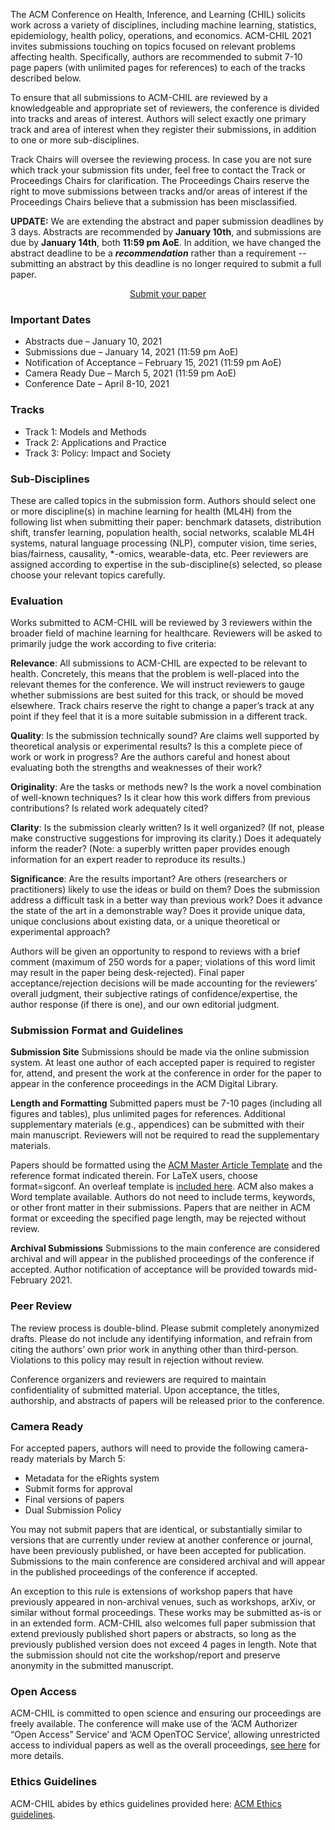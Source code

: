 The ACM Conference on Health, Inference, and Learning (CHIL) solicits work across a variety of disciplines, including machine learning, statistics, epidemiology, health policy, operations, and economics. ACM-CHIL 2021 invites submissions touching on topics focused on relevant problems affecting health. Specifically, authors are recommended to submit 7-10 page papers (with unlimited pages for references) to each of the tracks described below.

To ensure that all submissions to ACM-CHIL are reviewed by a knowledgeable and appropriate set of reviewers, the conference is divided into tracks and areas of interest. Authors will select exactly one primary track and area of interest when they register their submissions, in addition to one or more sub-disciplines.

Track Chairs will oversee the reviewing process. In case you are not sure which track your submission fits under, feel free to contact the Track or Proceedings Chairs for clarification. The Proceedings Chairs reserve the right to move submissions between tracks and/or areas of interest if the Proceedings Chairs believe that a submission has been misclassified.

<span class="alert-text">**UPDATE:** We are extending the abstract and paper submission deadlines by 3 days. Abstracts are recommended by **January 10th**, and submissions are due by **January 14th**, both **11:59 pm AoE**. In addition, we have changed the abstract deadline to be a ***recommendation*** rather than a requirement -- submitting an abstract by this deadline is no longer required to submit a full paper.</span>

<center><a class="btn btn-primary btn-lg active" role="button" aria-pressed="true" href="https://chil2021.hotcrp.com" target="_blank" rel="noopener">Submit your paper</a></center>

### Important Dates
- Abstracts due – January 10, 2021
- Submissions due – January 14, 2021 (11:59 pm AoE)
- Notification of Acceptance – February 15, 2021 (11:59 pm AoE)
- Camera Ready Due – March 5, 2021 (11:59 pm AoE)
- Conference Date – April 8-10, 2021

### Tracks
- Track 1: Models and Methods
- Track 2: Applications and Practice
- Track 3: Policy: Impact and Society

### Sub-Disciplines
These are called topics in the submission form. Authors should select one or more discipline(s) in machine learning for health (ML4H) from the following list when submitting their paper: benchmark datasets, distribution shift, transfer learning, population health, social networks, scalable ML4H systems, natural language processing (NLP), computer vision, time series, bias/fairness, causality, *-omics, wearable-data, etc. Peer reviewers are assigned according to expertise in the sub-discipline(s) selected, so please choose your relevant topics carefully.

### Evaluation
Works submitted to ACM-CHIL will be reviewed by 3 reviewers within the broader field of machine learning for healthcare. Reviewers will be asked to primarily judge the work according to five criteria:

**Relevance**: All submissions to ACM-CHIL are expected to be relevant to health. Concretely, this means that the problem is well-placed into the relevant themes for the conference. We will instruct reviewers to gauge whether submissions are best suited for this track, or should be moved elsewhere. Track chairs reserve the right to change a paper’s track at any point if they feel that it is a more suitable submission in a different track.

**Quality**: Is the submission technically sound? Are claims well supported by theoretical analysis or experimental results? Is this a complete piece of work or work in progress? Are the authors careful and honest about evaluating both the strengths and weaknesses of their work?

**Originality**: Are the tasks or methods new? Is the work a novel combination of well-known techniques? Is it clear how this work differs from previous contributions? Is related work adequately cited?

**Clarity**: Is the submission clearly written? Is it well organized? (If not, please make constructive suggestions for improving its clarity.) Does it adequately inform the reader? (Note: a superbly written paper provides enough information for an expert reader to reproduce its results.)

**Significance**: Are the results important? Are others (researchers or practitioners) likely to use the ideas or build on them? Does the submission address a difficult task in a better way than previous work? Does it advance the state of the art in a demonstrable way? Does it provide unique data, unique conclusions about existing data, or a unique theoretical or experimental approach?

Authors will be given an opportunity to respond to reviews with a brief comment (maximum of 250 words for a paper; violations of this word limit may result in the paper being desk-rejected). Final paper acceptance/rejection decisions will be made accounting for the reviewers' overall judgment, their subjective ratings of confidence/expertise, the author response (if there is one), and our own editorial judgment.

### Submission Format and Guidelines
**Submission Site**
Submissions should be made via the online submission system. At least one author of each accepted paper is required to register for, attend, and present the work at the conference in order for the paper to appear in the conference proceedings in the ACM Digital Library.

**Length and Formatting**
Submitted papers must be 7-10 pages (including all figures and tables), plus unlimited pages for references. Additional supplementary materials (e.g., appendices) can be submitted with their main manuscript. Reviewers will not be required to read the supplementary materials.

Papers should be formatted using the [ACM Master Article Template](https://www.acm.org/publications/proceedings-template) and the reference format indicated therein. For LaTeX users, choose format=sigconf. An overleaf template is [included here](https://www.overleaf.com/gallery/tagged/acm-official#.WOuOk2e1taQ). ACM also makes a Word template available. Authors do not need to include terms, keywords, or other front matter in their submissions. Papers that are neither in ACM format or exceeding the specified page length, may be rejected without review.

**Archival Submissions**
Submissions to the main conference are considered archival and will appear in the published proceedings of the conference if accepted. Author notification of acceptance will be provided towards mid-February 2021.

### Peer Review
The review process is double-blind. Please submit completely anonymized drafts. Please do not include any identifying information, and refrain from citing the authors’ own prior work in anything other than third-person. Violations to this policy may result in rejection without review.

Conference organizers and reviewers are required to maintain confidentiality of submitted material. Upon acceptance, the titles, authorship, and abstracts of papers will be released prior to the conference.

### Camera Ready
For accepted papers, authors will need to provide the following camera-ready materials by March 5:

- Metadata for the eRights system
- Submit forms for approval
- Final versions of papers
- Dual Submission Policy

You may not submit papers that are identical, or substantially similar to versions that are currently under review at another conference or journal, have been previously published, or have been accepted for publication. Submissions to the main conference are considered archival and will appear in the published proceedings of the conference if accepted.

An exception to this rule is extensions of workshop papers that have previously appeared in non-archival venues, such as workshops, arXiv, or similar without formal proceedings. These works may be submitted as-is or in an extended form. ACM-CHIL also welcomes full paper submission that extend previously published short papers or abstracts, so long as the previously published version does not exceed 4 pages in length. Note that the submission should not cite the workshop/report and preserve anonymity in the submitted manuscript.

### Open Access
ACM-CHIL is committed to open science and ensuring our proceedings are freely available. The conference will make use of the ‘ACM Authorizer “Open Access” Service’ and ‘ACM OpenTOC Service’, allowing unrestricted access to individual papers as well as the overall proceedings, [see here](https://www.acm.org/publications/openaccess) for more details.

### Ethics Guidelines
ACM-CHIL abides by ethics guidelines provided here: [ACM Ethics guidelines](https://ethics.acm.org/).
